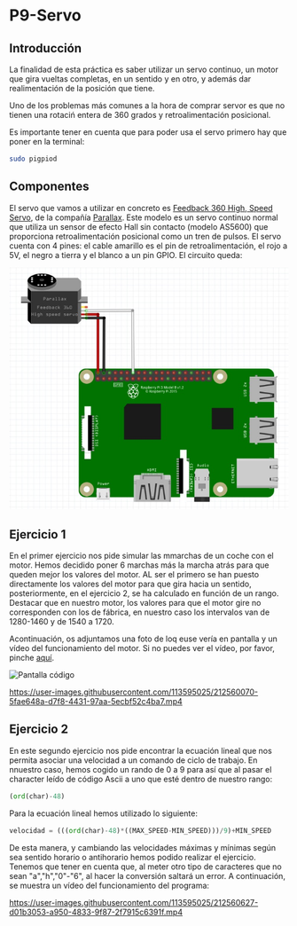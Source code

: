 # P9-Servo

## Introducción
La finalidad de esta práctica es saber utilizar un servo continuo, un motor que gira vueltas completas, en un sentido y en otro, y además dar realimentación de la posición que tiene.

Uno de los problemas más comunes a la hora de comprar servor es que no tienen una rotaciń entera de 360 grados y retroalimentación posicional. 

Es importante tener en cuenta que para poder usa el servo primero hay que poner en la terminal:
```bash
sudo pigpiod
```

## Componentes
El servo que vamos a utilizar en concreto es [Feedback 360 High, Speed Servo](https://cdn.sparkfun.com/assets/8/5/e/4/e/DS-16047.pdf), de la compañía [Parallax](https://www.parallels.com/eu/pd/general/?gclid=EAIaIQobChMIzdO9veiM_AIV0BkGAB16AAdtEAAYASAAEgI6RfD_BwE). Este modelo es un servo continuo normal que utiliza un sensor de efecto Hall sin contacto (modelo AS5600) que proporciona retroalimentación posicional como un tren de pulsos. El servo cuenta con 4 pines: el cable amarillo es el pin de retroalimentación, el rojo a 5V, el negro a tierra y el blanco a un pin GPIO. El circuito queda: 

![Dibujo circuito](https://github.com/rsanchez2021/Image/blob/main/circuito_p9_sensores.jpeg)

## Ejercicio 1 
En el primer ejercicio nos pide simular las mmarchas de un coche con el motor. Hemos decidido poner 6 marchas más la marcha atrás para que queden mejor los valores del motor. AL ser el primero se han puesto directamente los valores del motor para que gira hacia un sentido, posteriormente, en el ejercicio 2, se ha calculado en función de un rango. Destacar que en nuestro motor, los valores para que el motor gire no corresponden con los de fábrica, en nuestro caso los intervalos van de 1280-1460 y de 1540 a 1720.

Acontinuación, os adjuntamos una foto de loq euse vería en pantalla y un vídeo del funcionamiento del motor. Si no puedes ver el vídeo, por favor, pinche [aquí](https://github.com/rsanchez2021/Image/blob/main/ejercicio1_sensores_p9.mp4).


![Pantalla código]()

https://user-images.githubusercontent.com/113595025/212560070-5fae648a-d7f8-4431-97aa-5ecbf52c4ba7.mp4

## Ejercicio 2
En este segundo ejercicio nos pide encontrar la ecuación lineal que nos permita asociar una velocidad a un comando de ciclo de trabajo. En nnuestro caso, hemos cogido un rando de 0 a 9 para así que al pasar el character leído de código Ascii a uno que esté dentro de nuestro rango:
```python
(ord(char)-48)
```
Para la ecuación lineal hemos utilizado lo siguiente:
```python
velocidad = (((ord(char)-48)*((MAX_SPEED-MIN_SPEED)))/9)+MIN_SPEED
```
De esta manera, y cambiando las velocidades máximas y mínimas según sea sentido horario o antihorario hemos podido realizar el ejercicio. Tenemos que tener en cuenta que, al meter otro tipo de caracteres que no sean "a","h","0"-"6", al hacer la conversión saltará un error. A continuación, se muestra un vídeo del funcionamiento del programa:



https://user-images.githubusercontent.com/113595025/212560627-d01b3053-a950-4833-9f87-2f7915c6391f.mp4
